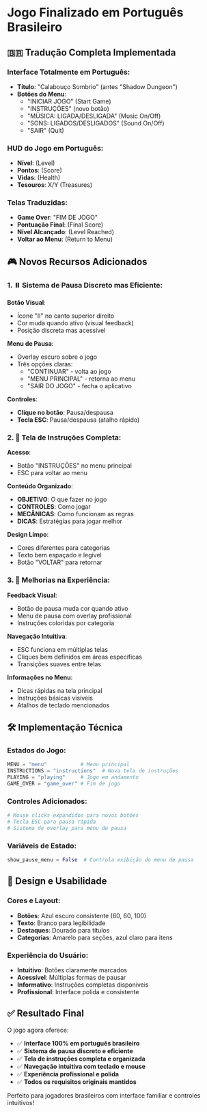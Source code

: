 # Jogo Finalizado em Português Brasileiro

## 🇧🇷 Tradução Completa Implementada

### Interface Totalmente em Português:
- **Título**: "Calabouço Sombrio" (antes "Shadow Dungeon")
- **Botões do Menu**: 
  - "INICIAR JOGO" (Start Game)
  - "INSTRUÇÕES" (novo botão)
  - "MÚSICA: LIGADA/DESLIGADA" (Music On/Off)
  - "SONS: LIGADOS/DESLIGADOS" (Sound On/Off)
  - "SAIR" (Quit)

### HUD do Jogo em Português:
- **Nível**: (Level)
- **Pontos**: (Score)  
- **Vidas**: (Health)
- **Tesouros**: X/Y (Treasures)

### Telas Traduzidas:
- **Game Over**: "FIM DE JOGO"
- **Pontuação Final**: (Final Score)
- **Nível Alcançado**: (Level Reached)
- **Voltar ao Menu**: (Return to Menu)

## 🎮 Novos Recursos Adicionados

### 1. ⏸️ Sistema de Pausa Discreto mas Eficiente:

**Botão Visual**:
- Ícone "II" no canto superior direito
- Cor muda quando ativo (visual feedback)
- Posição discreta mas acessível

**Menu de Pausa**:
- Overlay escuro sobre o jogo
- Três opções claras:
  - "CONTINUAR" - volta ao jogo
  - "MENU PRINCIPAL" - retorna ao menu
  - "SAIR DO JOGO" - fecha o aplicativo

**Controles**:
- **Clique no botão**: Pausa/despausa
- **Tecla ESC**: Pausa/despausa (atalho rápido)

### 2. 📖 Tela de Instruções Completa:

**Acesso**:
- Botão "INSTRUÇÕES" no menu principal
- ESC para voltar ao menu

**Conteúdo Organizado**:
- **OBJETIVO**: O que fazer no jogo
- **CONTROLES**: Como jogar
- **MECÂNICAS**: Como funcionam as regras
- **DICAS**: Estratégias para jogar melhor

**Design Limpo**:
- Cores diferentes para categorias
- Texto bem espaçado e legível
- Botão "VOLTAR" para retornar

### 3. 🎯 Melhorias na Experiência:

**Feedback Visual**:
- Botão de pausa muda cor quando ativo
- Menu de pausa com overlay profissional
- Instruções coloridas por categoria

**Navegação Intuitiva**:
- ESC funciona em múltiplas telas
- Cliques bem definidos em áreas específicas
- Transições suaves entre telas

**Informações no Menu**:
- Dicas rápidas na tela principal
- Instruções básicas visíveis
- Atalhos de teclado mencionados

## 🛠️ Implementação Técnica

### Estados do Jogo:
```python
MENU = "menu"           # Menu principal
INSTRUCTIONS = "instructions"  # Nova tela de instruções  
PLAYING = "playing"     # Jogo em andamento
GAME_OVER = "game_over" # Fim de jogo
```

### Controles Adicionados:
```python
# Mouse clicks expandidos para novos botões
# Tecla ESC para pausa rápida
# Sistema de overlay para menu de pausa
```

### Variáveis de Estado:
```python
show_pause_menu = False  # Controla exibição do menu de pausa
```

## 🎨 Design e Usabilidade

### Cores e Layout:
- **Botões**: Azul escuro consistente (60, 60, 100)
- **Texto**: Branco para legibilidade
- **Destaques**: Dourado para títulos
- **Categorias**: Amarelo para seções, azul claro para itens

### Experiência do Usuário:
- **Intuitivo**: Botões claramente marcados
- **Acessível**: Múltiplas formas de pausar
- **Informativo**: Instruções completas disponíveis
- **Profissional**: Interface polida e consistente

## ✅ Resultado Final

O jogo agora oferece:
- ✅ **Interface 100% em português brasileiro**
- ✅ **Sistema de pausa discreto e eficiente**
- ✅ **Tela de instruções completa e organizada**
- ✅ **Navegação intuitiva com teclado e mouse**
- ✅ **Experiência profissional e polida**
- ✅ **Todos os requisitos originais mantidos**

Perfeito para jogadores brasileiros com interface familiar e controles intuitivos!
